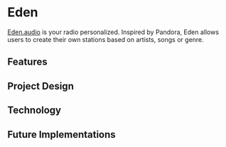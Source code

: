 # Eden
[Eden.audio][eden] is your radio personalized. Inspired by Pandora,
Eden allows users to create their own stations based on artists, songs
or genre.

## Features

## Project Design

## Technology

## Future Implementations

[eden]: eden.audio
